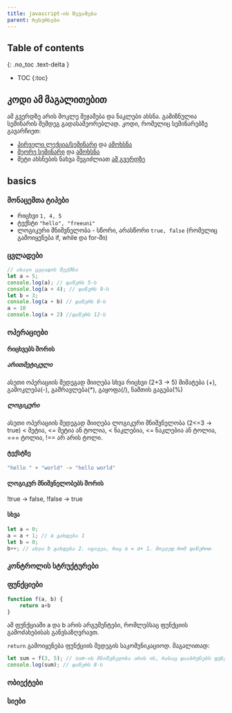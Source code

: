 ```yaml
---
title: javascript-ის შეჯამება
parent: რესურსები
---
```


## Table of contents
{: .no_toc .text-delta }

- TOC
{:toc}


## კოდი ამ მაგალითებით
ამ გვერდზე არის მოკლე შეჯამება და ნაკლები ახსნა. გამიზნულია სემინარის შემდეგ გადასამეორებლად. კოდი, რომელიც სემინარებზე გავარჩიეთ:

- [პირველი ლექცია/სემინარი](https://codesandbox.io/s/seminar1-4hcjw?file=/index.js) და [ამოხსნა](https://codesandbox.io/s/seminar1-solution-bb4gj?file=/index.js:88-143)
- [მეორე სემინარი](https://codesandbox.io/s/seminar2-hffs1?file=/index.js) და [ამოხსნა](https://codesandbox.io/s/seminar2-solution-jkoun)
- მეტი ახსნების ნახვა შეგიძლიათ [ამ გვერდზე](https://webschool.ge/js/1303)

## basics
### მონაცემთა ტიპები

- რიცხვი `1, 4, 5`
- ტექსტი `"hello", "freeuni"`
- ლოგიკური მნიშვნელობა - სწორი, არასწორი `true, false` (რომელიც გამოიყენება if, while და for-ში)


### ცვლადები
```js
// ახალი ცვლადის შექმნა
let a = 5;
console.log(a); // დაწერს 5-ს
console.log(a + 4); // დაწერს 9-ს
let b = 3; 
console.log(a + b) // დაწერს 8-ს 
a = 10
console.log(a + 2) //დაწერს 12-ს
```

### ოპერაციები
#### რიცხვებს შორის
##### არითმეტიკული
ასეთი ოპერაციის შედეგად მიიღება სხვა რიცხვი (2+3 -> 5) 
მიმატება (+), გამოკლება(-), გამრავლება(*), გაყოფა(/), ნაშთის გაგება(%)

##### ლოგიკური
ასეთი ოპერაციის შედეგად მიიღება ლოგიკური მნიშვნელობა (2<=3  -> true)
< მეტია, <= მეტია ან ტოლია, < ნაკლებია, <= ნაკლებია ან ტოლია, === ტოლია, !== არ არის ტოლი.

#### ტექსტზე
```js
"hello " + "world" -> "hello world"
```

#### ლოგიკურ მნიშვნელობებს შორის
!true -> false, !false -> true

#### სხვა
```js
let a = 0;
a = a + 1; // a გახდება 1
let b = 0;
b++; // ახლა b გახდება 2. იგივეა, რაც a = a+ 1. მოკლედ რომ დაწეროთ
```
### კონტროლის სტრუქტურები

### ფუნქციები
```js
function f(a, b) {
    return a+b
}
```

ამ ფუნქციაში a და b არის არგუმენტები, რომლებსაც ფუნქციის გამოძახებისას განვსაზღვრავთ.

`return` გამოიყენება ფუნქციის შედეგის საკომუნიკაციოდ. მაგალითად:
```js
let sum = f(3, 5); // sum-ის მნიშვნელობა არის ის, რასაც დააბრუნებს ფუნქცია
console.log(sum); // დაწერს 8-ს
```


### ობიექტები

### სიები

